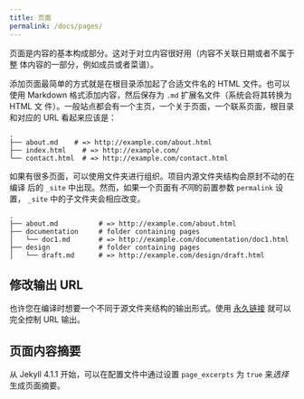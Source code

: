 ```yaml
---
title: 页面
permalink: /docs/pages/
---
```


页面是内容的基本构成部分。这对于对立内容很好用（内容不关联日期或者不属于整
体内容的一部分，例如成员或者菜谱）。

添加页面最简单的方式就是在根目录添加起了合适文件名的 HTML 文件。也可以使用
Markdown 格式添加内容，然后保存为 `.md` 扩展名文件（系统会将其转换为 HTML 文
件）。一般站点都会有一个主页，一个关于页面，一个联系页面，根目录和对应的 URL
看起来应该是：

```
.
├── about.md    # => http://example.com/about.html
├── index.html    # => http://example.com/
└── contact.html  # => http://example.com/contact.html
```

如果有很多页面，可以使用文件夹进行组织。项目内源文件夹结构会原封不动的在编译
后的 `_site` 中出现。然而，如果一个页面有*不同*的前置参数 `permalink` 设置，
`_site` 中的子文件夹会相应改变。

```
.
├── about.md          # => http://example.com/about.html
├── documentation     # folder containing pages
│   └── doc1.md       # => http://example.com/documentation/doc1.html
├── design            # folder containing pages
│   └── draft.md      # => http://example.com/design/draft.html
```

## 修改输出 URL

也许您在编译时想要一个不同于源文件夹结构的输出形式。使用 [永久链接](/docs/permalinks/ "permalink") 就可以完全控制 URL 输出。

## 页面内容摘要

从 Jekyll 4.1.1 开始，可以在配置文件中通过设置 `page_excerpts` 为 `true` 来*选择*生成页面摘要。
